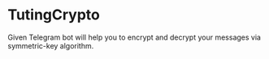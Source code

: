 # TutingCrypto
  Given Telegram bot will help you to encrypt and decrypt your messages via symmetric-key algorithm.
